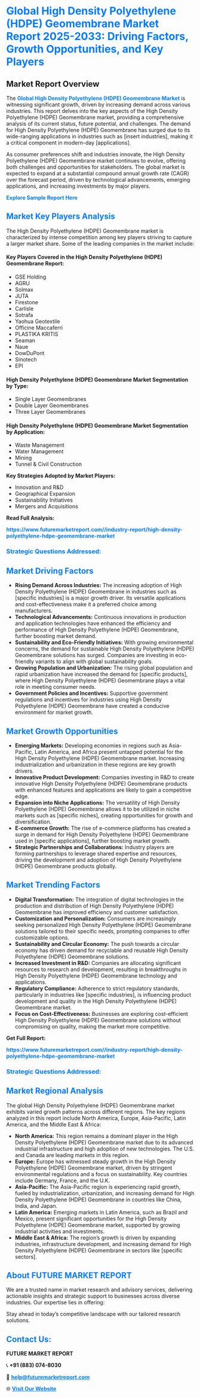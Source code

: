 <h1 style="color: #007BFF;">Global High Density Polyethylene (HDPE) Geomembrane Market Report 2025-2033: Driving Factors, Growth Opportunities, and Key Players</h1>

<section id="overview">
<h2>Market Report Overview</h2>
<p>The <a href="https://www.futuremarketreport.com//industry-report/high-density-polyethylene-hdpe-geomembrane-market" style="color: #007BFF; text-decoration: none;"><strong>Global High Density Polyethylene (HDPE) Geomembrane Market</strong></a> is witnessing significant growth, driven by increasing demand across various industries. This report delves into the key aspects of the High Density Polyethylene (HDPE) Geomembrane market, providing a comprehensive analysis of its current status, future potential, and challenges. The demand for High Density Polyethylene (HDPE) Geomembrane has surged due to its wide-ranging applications in industries such as [insert industries], making it a critical component in modern-day [applications].</p>
<p>As consumer preferences shift and industries innovate, the High Density Polyethylene (HDPE) Geomembrane market continues to evolve, offering both challenges and opportunities for stakeholders. The global market is expected to expand at a substantial compound annual growth rate (CAGR) over the forecast period, driven by technological advancements, emerging applications, and increasing investments by major players.</p>
</section>

<section id="overview">
<p><a href="https://www.futuremarketreport.com//request-sample/reportId=50596" style="color: #007BFF; text-decoration: none;"><strong>Explore Sample Report Here</strong></a></p>
</section>

<section id="key-players">
<h2 style="color: #007BFF;">Market Key Players Analysis</h2>
<p>The High Density Polyethylene (HDPE) Geomembrane market is characterized by intense competition among key players striving to capture a larger market share. Some of the leading companies in the market include:</p>
<h4>Key Players Covered in the High Density Polyethylene (HDPE) Geomembrane Report:</h4>
<ul><li>GSE Holding</li><li>AGRU</li><li>Solmax</li><li>JUTA</li><li>Firestone</li><li>Carlisle</li><li>Sotrafa</li><li>Yaohua Geotextile</li><li>Officine Maccaferri</li><li>PLASTIKA KRITIS</li><li>Seaman</li><li>Naue</li><li>DowDuPont</li><li>Sinotech</li><li>EPI</li></ul>
<h4>High Density Polyethylene (HDPE) Geomembrane Market Segmentation by Type:</h4>
<ul><li>Single Layer Geomembranes</li><li>Double Layer Geomembranes</li><li>Three Layer Geomembranes</li></ul>

<h4>High Density Polyethylene (HDPE) Geomembrane Market Segmentation by Application:</h4>
<ul><li>Waste Management</li><li>Water Management</li><li>Mining</li><li>Tunnel &amp; Civil Construction</li></ul>
<p><strong>Key Strategies Adopted by Market Players:</strong></p>
<ul>
<li>Innovation and R&D</li>
<li>Geographical Expansion</li>
<li>Sustainability Initiatives</li>
<li>Mergers and Acquisitions</li>
</ul>
</section>

<section>
<p><strong>Read Full Analysis: </strong></p><a href="https://www.futuremarketreport.com//industry-report/high-density-polyethylene-hdpe-geomembrane-market" style="color: #007BFF; text-decoration: none;"><strong>https://www.futuremarketreport.com//industry-report/high-density-polyethylene-hdpe-geomembrane-market</strong></a>
<h3 style="color: #007BFF;">Strategic Questions Addressed:</h3>
</section>

<section id="driving-factors">
<h2 style="color: #007BFF;">Market Driving Factors</h2>
<ul>
<li><strong>Rising Demand Across Industries:</strong> The increasing adoption of High Density Polyethylene (HDPE) Geomembrane in industries such as [specific industries] is a major growth driver. Its versatile applications and cost-effectiveness make it a preferred choice among manufacturers.</li>
<li><strong>Technological Advancements:</strong> Continuous innovations in production and application technologies have enhanced the efficiency and performance of High Density Polyethylene (HDPE) Geomembrane, further boosting market demand.</li>
<li><strong>Sustainability and Eco-Friendly Initiatives:</strong> With growing environmental concerns, the demand for sustainable High Density Polyethylene (HDPE) Geomembrane solutions has surged. Companies are investing in eco-friendly variants to align with global sustainability goals.</li>
<li><strong>Growing Population and Urbanization:</strong> The rising global population and rapid urbanization have increased the demand for [specific products], where High Density Polyethylene (HDPE) Geomembrane plays a vital role in meeting consumer needs.</li>
<li><strong>Government Policies and Incentives:</strong> Supportive government regulations and incentives for industries using High Density Polyethylene (HDPE) Geomembrane have created a conducive environment for market growth.</li>
</ul>
</section>

<section id="growth-opportunities">
<h2 style="color: #007BFF;">Market Growth Opportunities</h2>
<ul>
<li><strong>Emerging Markets:</strong> Developing economies in regions such as Asia-Pacific, Latin America, and Africa present untapped potential for the High Density Polyethylene (HDPE) Geomembrane market. Increasing industrialization and urbanization in these regions are key growth drivers.</li>
<li><strong>Innovative Product Development:</strong> Companies investing in R&D to create innovative High Density Polyethylene (HDPE) Geomembrane products with enhanced features and applications are likely to gain a competitive edge.</li>
<li><strong>Expansion into Niche Applications:</strong> The versatility of High Density Polyethylene (HDPE) Geomembrane allows it to be utilized in niche markets such as [specific niches], creating opportunities for growth and diversification.</li>
<li><strong>E-commerce Growth:</strong> The rise of e-commerce platforms has created a surge in demand for High Density Polyethylene (HDPE) Geomembrane used in [specific applications], further boosting market growth.</li>
<li><strong>Strategic Partnerships and Collaborations:</strong> Industry players are forming partnerships to leverage shared expertise and resources, driving the development and adoption of High Density Polyethylene (HDPE) Geomembrane products globally.</li>
</ul>
</section>

<section id="trending-factors">
<h2 style="color: #007BFF;">Market Trending Factors</h2>
<ul>
<li><strong>Digital Transformation:</strong> The integration of digital technologies in the production and distribution of High Density Polyethylene (HDPE) Geomembrane has improved efficiency and customer satisfaction.</li>
<li><strong>Customization and Personalization:</strong> Consumers are increasingly seeking personalized High Density Polyethylene (HDPE) Geomembrane solutions tailored to their specific needs, prompting companies to offer customizable options.</li>
<li><strong>Sustainability and Circular Economy:</strong> The push towards a circular economy has driven demand for recyclable and reusable High Density Polyethylene (HDPE) Geomembrane solutions.</li>
<li><strong>Increased Investment in R&D:</strong> Companies are allocating significant resources to research and development, resulting in breakthroughs in High Density Polyethylene (HDPE) Geomembrane technology and applications.</li>
<li><strong>Regulatory Compliance:</strong> Adherence to strict regulatory standards, particularly in industries like [specific industries], is influencing product development and quality in the High Density Polyethylene (HDPE) Geomembrane market.</li>
<li><strong>Focus on Cost-Effectiveness:</strong> Businesses are exploring cost-efficient High Density Polyethylene (HDPE) Geomembrane solutions without compromising on quality, making the market more competitive.</li>
</ul>
</section>

<section>
<p><strong>Get Full Report: </strong></p><a href="https://www.futuremarketreport.com//industry-report/high-density-polyethylene-hdpe-geomembrane-market" style="color: #007BFF; text-decoration: none;"><strong>https://www.futuremarketreport.com//industry-report/high-density-polyethylene-hdpe-geomembrane-market</strong></a>
<h3 style="color: #007BFF;">Strategic Questions Addressed:</h3>
</section>


<section id="regional-analysis">
<h2 style="color: #007BFF;">Market Regional Analysis</h2>
<p>The global High Density Polyethylene (HDPE) Geomembrane market exhibits varied growth patterns across different regions. The key regions analyzed in this report include North America, Europe, Asia-Pacific, Latin America, and the Middle East & Africa:</p>
<ul>
<li><strong>North America:</strong> This region remains a dominant player in the High Density Polyethylene (HDPE) Geomembrane market due to its advanced industrial infrastructure and high adoption of new technologies. The U.S. and Canada are leading markets in this region.</li>
<li><strong>Europe:</strong> Europe has witnessed steady growth in the High Density Polyethylene (HDPE) Geomembrane market, driven by stringent environmental regulations and a focus on sustainability. Key countries include Germany, France, and the U.K.</li>
<li><strong>Asia-Pacific:</strong> The Asia-Pacific region is experiencing rapid growth, fueled by industrialization, urbanization, and increasing demand for High Density Polyethylene (HDPE) Geomembrane in countries like China, India, and Japan.</li>
<li><strong>Latin America:</strong> Emerging markets in Latin America, such as Brazil and Mexico, present significant opportunities for the High Density Polyethylene (HDPE) Geomembrane market, supported by growing industrial activities and investments.</li>
<li><strong>Middle East & Africa:</strong> The region’s growth is driven by expanding industries, infrastructure development, and increasing demand for High Density Polyethylene (HDPE) Geomembrane in sectors like [specific sectors].</li>
</ul>
</section>

<footer>
<h2 style="color: #007BFF;">About FUTURE MARKET REPORT</h2>
<p>We are a trusted name in market research and advisory services, delivering actionable insights and strategic support to businesses across diverse industries. Our expertise lies in offering:</p>

<p>Stay ahead in today’s competitive landscape with our tailored research solutions.</p>

<h2 style="color: #007BFF;">Contact Us:</h2>
<p><strong>FUTURE MARKET REPORT</strong></p>
<p>📞 <strong>+91 (883) 074-8030</strong></p>
<p>📧 <strong><a href="mailto:help@futuremarketreport.com" style="color: #007BFF;">help@futuremarketreport.com</a></strong></p>
<p>🌐 <strong><a href="https://www.futuremarketreport.com/" style="color: #007BFF;">Visit Our Website</a></strong></p>
</footer>